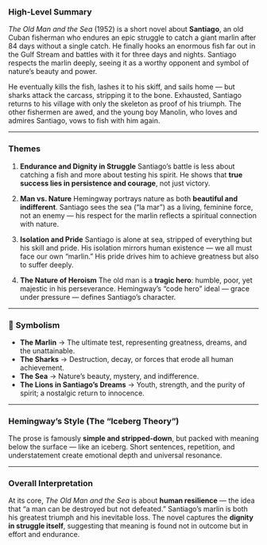 ### **High-Level Summary**

*The Old Man and the Sea* (1952) is a short novel about **Santiago**, an old Cuban fisherman who endures an epic struggle to catch a giant marlin after 84 days without a single catch. He finally hooks an enormous fish far out in the Gulf Stream and battles with it for three days and nights. Santiago respects the marlin deeply, seeing it as a worthy opponent and symbol of nature’s beauty and power.

He eventually kills the fish, lashes it to his skiff, and sails home — but sharks attack the carcass, stripping it to the bone. Exhausted, Santiago returns to his village with only the skeleton as proof of his triumph. The other fishermen are awed, and the young boy Manolin, who loves and admires Santiago, vows to fish with him again.

---

### **Themes**

1. **Endurance and Dignity in Struggle**
   Santiago’s battle is less about catching a fish and more about testing his spirit. He shows that **true success lies in persistence and courage**, not just victory.

2. **Man vs. Nature**
   Hemingway portrays nature as both **beautiful and indifferent**. Santiago sees the sea (“la mar”) as a living, feminine force, not an enemy — his respect for the marlin reflects a spiritual connection with nature.

3. **Isolation and Pride**
   Santiago is alone at sea, stripped of everything but his skill and pride. His isolation mirrors human existence — we all must face our own “marlin.” His pride drives him to achieve greatness but also to suffer deeply.

4. **The Nature of Heroism**
   The old man is a **tragic hero**: humble, poor, yet majestic in his perseverance. Hemingway’s “code hero” ideal — grace under pressure — defines Santiago’s character.

---

### 💭 **Symbolism**

* **The Marlin** → The ultimate test, representing greatness, dreams, and the unattainable.
* **The Sharks** → Destruction, decay, or forces that erode all human achievement.
* **The Sea** → Nature’s beauty, mystery, and indifference.
* **The Lions in Santiago’s Dreams** → Youth, strength, and the purity of spirit; a nostalgic return to innocence.

---

### **Hemingway’s Style (The “Iceberg Theory”)**

The prose is famously **simple and stripped-down**, but packed with meaning below the surface — like an iceberg. Short sentences, repetition, and understatement create emotional depth and universal resonance.

---

### **Overall Interpretation**

At its core, *The Old Man and the Sea* is about **human resilience** — the idea that “a man can be destroyed but not defeated.” Santiago’s marlin is both his greatest triumph and his inevitable loss. The novel captures the **dignity in struggle itself**, suggesting that meaning is found not in outcome but in effort and endurance.